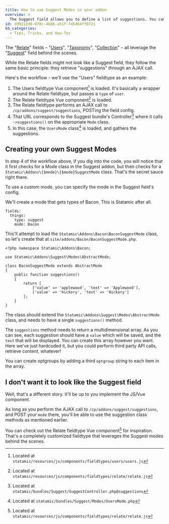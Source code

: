 ```yaml
---
title: How to use Suggest Modes in your addon
overview: >
  The Suggest field allows you to define a list of suggestions. You can get those from wherever you want: your own list, somewhere on the internet, or your local grocer.
id: dd9212d0-978c-4b86-a51f-745464ff0721
kb_categories:
  - Tips, Tricks, and How-Tos
---
```

The "[Relate](/fieldtypes/relate)" fields – "[Users](/fieldtypes/users)", "[Taxonomy](/fieldtypes/taxonomy)", "[Collection](/fieldtypes/collection)" – all leverage the "[Suggest](/fieldtypes/suggest)" field behind the scenes.

While the Relate fields might not look like a Suggest field, they follow the same basic principle: they retrieve "suggestions" through an AJAX call.

Here's the workflow - we'll use the "Users" fieldtype as an example:

1. The Users fieldtype Vue component[^1] is loaded. It's basically a wrapper around the Relate fieldtype, but passes a `type` of `user`.
2. The Relate fieldtype Vue component[^2] is loaded.
3. The Relate fieldtype performs an AJAX call to `/cp/addons/suggest/suggestions`, POSTing the field config.
4. That URL corresponds to the Suggest bundle's Controller[^3] where it calls `->suggestions()` on the appropriate `Mode` class.
5. In this case, the `UsersMode` class[^4] is loaded, and gathers the suggestions.

## Creating your own Suggest Modes

In step 4 of the workflow above, if you dig into the code, you will notice that it first checks for a Mode class in the Suggest addon, but then checks for a `Statamic\Addons\{$mode}\{$mode}SuggestMode` class. That's the secret sauce right there.

To use a custom mode, you can specify the mode in the Suggest field's config.

We'll create a mode that gets types of Bacon. This is Statamic after all.

``` .language-yaml
fields:
  things:
    type: suggest
    mode: Bacon
```

This'll attempt to load the `Statamic\Addons\Bacon\BaconSuggestMode` class, so let's create that at `site/addons/Bacon/BaconSuggestMode.php`.

``` .language-php
<?php namespace Statamic\Addons\Bacon;

use Statamic\Addons\Suggest\Modes\AbstractMode;

class BaconSuggestMode extends AbstractMode
{
    public function suggestions()
    {
        return [
            ['value' => 'applewood', 'text' => 'Applewood'],
            ['value' => 'hickory', 'text' => 'Hickory']
        ];
    }
}
```

The class should extend the `Statamic\Addons\Suggest\Modes\AbstractMode` class, and needs to have a single `suggestions()` method.

The `suggestions` method needs to return a multidimensional array. As you can see, each suggestion should have a `value` which will be saved, and the `text` that will be displayed. You can create this array however you want. Here we've just hardcoded it, but you could perform third party API calls, retrieve content, whatever!

You can create optgroups by adding a third `optgroup` string to each item in the array.

## I don't want it to look like the Suggest field

Well, that's a different story. It'll be up to you implement the JS/Vue component.

As long as you perform the AJAX call to `/cp/addons/suggest/suggestions`, and POST your `mode` there, you'll be able to use the suggestion class methods as mentioned earlier.

You can check out the Relate fieldtype Vue component[^2] for inspiration. That's a completely customized fieldtype that leverages the Suggest modes behind the scenes.



[^1]: Located at `statamic/resources/js/components/fieldtypes/users/users.js`
[^2]: Located at `statamic/resources/js/components/fieldtypes/relate/relate.js`
[^3]: Located at `statamic/bundles/Suggest/SuggestController.php@suggestions`
[^4]: Located at `statamic/bundles/Suggest/Modes/UsersMode.php`
